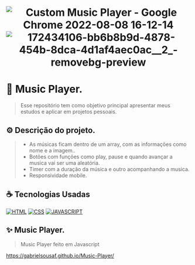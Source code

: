 <h1 align="center" width:100%>

![Custom Music Player - Google Chrome 2022-08-08 16-12-14](https://user-images.githubusercontent.com/97768716/183496501-18642734-767c-496c-95c0-d15e90d1e6fd.gif)
![172434106-bb6b8b9d-4878-454b-8dca-4d1af4aec0ac__2_-removebg-preview](https://user-images.githubusercontent.com/97768716/183533724-4d125079-e522-4799-adc6-3a7bb6935deb.png)

# 📱 Music Player.
> Esse repositório tem como objetivo principal apresentar meus estudos e aplicar em projetos pessoais.


## ⚙ Descrição do projeto.
> * As músicas ficam dentro de um array, com as informações como nome e a imagem.. <br>
> * Botões com funções como play, pause e quando avançar a musica vai ser uma aleatória. <br>
> * Timer com a duração da música e outro acompanhando a musica. <br>
> * Responsividade mobile.




## ☕ Tecnologias Usadas

[![HTML](https://img.shields.io/badge/html%20-%23323330.svg?&style=for-the-badge&logo=html&logoColor=black&color=FF8000)](#)
[![CSS](https://img.shields.io/badge/css%20-%23323330.svg?&style=for-the-badge&logo=css&logoColor=black&color=2E64FE)](#)
[![JAVASCRIPT](https://img.shields.io/badge/javascript%20-%23323330.svg?&style=for-the-badge&logo=css&logoColor=black&color=FFFF00)](#)

## ✨ Music Player.
> Music Player feito em Javascript

https://gabrielsousaf.github.io/Music-Player/


